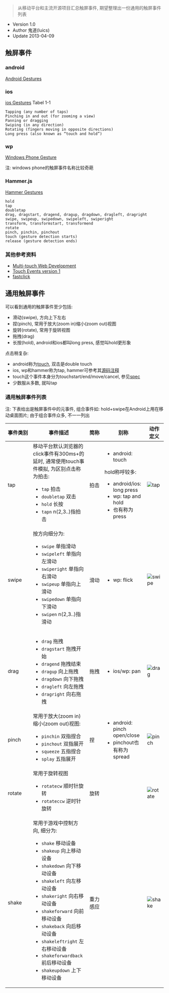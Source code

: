 > 从移动平台和主流开源项目汇总触屏事件, 期望整理出一份通用的触屏事件列表

* Version 1.0
* Author 鬼道(luics)
* Update 2013-04-09

## 触屏事件

### android
[Android Gestures](http://developer.android.com/design/patterns/gestures.html)

### ios
[ios Gestures](http://developer.apple.com/library/ios/#documentation/EventHandling/Conceptual/EventHandlingiPhoneOS/GestureRecognizer_basics/GestureRecognizer_basics.html) Tabel 1-1

    Tapping (any number of taps)
    Pinching in and out (for zooming a view)
    Panning or dragging
    Swiping (in any direction)
    Rotating (fingers moving in opposite directions)
    Long press (also known as “touch and hold”)

<!--[ios TouchEvent](http://developer.apple.com/library/safari/#documentation/UserExperience/Reference/TouchClassReference/Touch/Touch.html#//apple_ref/javascript/cl/Touch)-->

### wp 
[Windows Phone Gesture](http://www.windowsphone.com/en-us/how-to/wp7/start/gestures-flick-pan-and-stretch)

注: windows phone的触屏事件名称比较奇葩

### Hammer.js
[Hammer Gestures](https://github.com/EightMedia/hammer.js/wiki/Getting-Started)

    hold
    tap
    doubletap
    drag, dragstart, dragend, dragup, dragdown, dragleft, dragright
    swipe, swipeup, swipedown, swipeleft, swiperight
    transform, transformstart, transformend
    rotate
    pinch, pinchin, pinchout
    touch (gesture detection starts)
    release (gesture detection ends)

### 其他参考资料
* [Multi-touch Web Development](http://www.html5rocks.com/en/mobile/touch/)
* [Touch Events version 1](https://dvcs.w3.org/hg/webevents/raw-file/tip/touchevents.html)
* [fastclick](https://github.com/ftlabs/fastclick)

## 通用触屏事件

可以看到通用的触屏事件至少包括: 

* 滑动(swipe), 方向上下左右
* 捏(pinch), 常用于放大(zoom in)缩小(zoom out)视图
* 旋转(rotate), 常用于旋转视图
* 拖拽(drag)
* 长按(hold), android和ios都叫long press, 感觉叫hold更形象

点击稍复杂:

* android称为[touch](http://developer.android.com/design/patterns/gestures.html), 双击是double touch
* ios, wp和hammer称为tap, hammer可参考其[源码注释](https://github.com/EightMedia/hammer.js/blob/master/src/gestures.js)
* touch这个事件本身分为touchstart/end/move/cancel, 参见[spec](https://dvcs.w3.org/hg/webevents/raw-file/tip/touchevents.html)
* 少数服从多数, 就叫tap

### 通用触屏事件列表


注: 下表给出是触屏事件中的元事件, 组合事件如: hold+swipe在Android上用在移动桌面图片; 由于组合事件众多, 不一一列出

<table>
<thead>
<tr>
    <th nowrap="nowrap">事件类别</th>
    <th width="200">事件描述</th>
    <th nowrap="nowrap">简称</th>
    <th width="140">别称</th>
    <th>动作定义</th>
</tr>
</thead>
<tbody>
<tr>
    <td>tap</td>
    <td>移动平台默认浏览器的click事件有300ms+的延时, 通常使用touch事件模拟, 为区别点击称为拍击:
        <ul>
            <li><code>tap</code> 拍击</li>
            <li><code>doubletap</code> 双击</li>
            <li><code>hold</code> 长按</li>
            <li><code>tapn</code> n(2,3..)指拍击</li>
        </ul>
    </td>
    <td>拍击</td>
    <td>
        <ul>
            <li>android: touch</li>
        </ul>
        hold称呼较多:
        <ul>
            <li>android/ios: long press</li>
            <li>wp: tap and hold</li>
            <li>也有称为press</li>
        </ul>
    </td>
    <td><img alt="tap" src="http://cmsresources.windowsphone.com/windowsphone/en-us/How-to/wp7/block/gettingstarted-concept-tap-gesture.png"></td>
</tr>
<tr>
    <td>swipe</td>
    <td>按方向细分为:
        <ul>
            <li><code>swipe</code> 单指滑动</li>
            <li><code>swipeleft</code> 单指向左滑动</li>
            <li><code>swiperight</code> 单指向右滑动</li>
            <li><code>swipeup</code> 单指向上滑动</li>
            <li><code>swipedown</code> 单指向下滑动</li>
            <li><code>swipen</code> n(2,3..)指滑动</li>
        </ul>
    </td>
    <td>滑动</td>
    <td>
        <ul>
            <li>wp: flick</li>
        </ul>
    </td>
    <td><img alt="swipe" src="http://cmsresources.windowsphone.com/windowsphone/en-us/How-to/wp7/block/gettingstarted-concept-flick-gesture.png"></td>
</tr>
<tr>
    <td>drag</td>
    <td> 
    <ul>
        <li><code>drag</code> 拖拽</li>
        <li><code>dragstart</code> 拖拽开始</li>
        <li><code>dragend</code> 拖拽结束</li>
        <li><code>dragup</code> 向上拖拽</li>
        <li><code>dragdown</code> 向下拖拽</li>
        <li><code>dragleft</code> 向左拖拽</li>
        <li><code>dragright</code> 向右拖拽</li>
    </ul>
    </td>
    <td>拖拽</td>
    <td>
    <ul>
        <li>ios/wp: pan</li>
    </ul>
    </td>
    <td><img alt="drag" src="http://developer.android.com/design/media/gesture_drag.png"></td>
</tr>
<tr>
    <td>pinch</td>
    <td>常用于放大(zoom in)缩小(zoom out)视图:
    <ul>
        <li><code>pinchin</code> 双指捏合</li>
        <li><code>pinchout</code> 双指展开</li>
        <li><code>squeeze</code> 五指捏合</li>
        <li><code>splay</code> 五指展开</li>
    </ul>
    </td>
    <td>捏</td>
    <td>
    <ul>
        <li>android: pinch open/close</li>
        <li>pinchout也有称为spread</li>
    </ul>
    </td>
    <td><img alt="pinch" src="http://cmsresources.windowsphone.com/windowsphone/en-us/How-to/wp7/block/gettingstarted-concept-pinch-and-stretch-gesture.png"></td>
</tr>
<tr>
    <td>rotate</td>
    <td>常用于旋转视图
        <ul>
            <li><code>rotatecw</code> 顺时针旋转</li>
            <li><code>rotateccw</code> 逆时针旋转</li>
        </ul>
    </td> 
    <td>旋转</td> 
    <td></td> 
    <td><img alt="rotate" src="http://upload.wikimedia.org/wikipedia/commons/thumb/1/16/Gestures_Rotate.png/250px-Gestures_Rotate.png"></td>
</tr>
<tr>
    <td>shake</td>
    <td>常用于游戏中控制方向, 细分为:
        <ul>
            <li><code>shake</code> 移动设备</li>
            <li><code>shakeup</code> 向上移动设备</li>
            <li><code>shakedown</code> 向下移动设备</li>
            <li><code>shakeleft</code> 向左移动设备</li>
            <li><code>shakeright</code> 向右移动设备</li>
            <li><code>shakeforward</code> 向前移动设备</li>
            <li><code>shakeback</code> 向后移动设备</li>
            <li><code>shakeleftright</code> 左右移动设备</li>
            <li><code>shakeforwardback</code> 前后移动设备</li>
            <li><code>shakeupdown</code> 上下移动设备</li>
        </ul>
    </td> 
    <td>重力感应</td> 
    <td></td> 
    <td><img alt="shake" src="http://www.oscarvgg.com/wp-content/uploads/2010/11/Responding-to-a-Shake-Gesture-icon.png"></td>
</tr>
</tbody>
</table>
